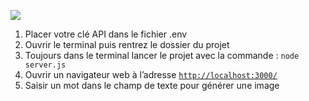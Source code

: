 ![](https://file.notion.so/f/f/03d4fb82-6bff-4523-b594-f2dce7b9fe9f/85a0ab9a-2545-4b46-84a3-20240eae7cb7/Capture_decran_2024-09-11_a_13.59.14.png?table=block&id=60bf3ca9-66bd-4df0-99c3-2d44ff8e0f7b&spaceId=03d4fb82-6bff-4523-b594-f2dce7b9fe9f&expirationTimestamp=1726329600000&signature=3gD-7eXrEehZ16ihLSDBYbvNOFG2lUQWtJjX5o4q4AY&downloadName=Capture+d%E2%80%99e%CC%81cran+2024-09-11+a%CC%80+13.59.14.png)

1. Placer votre clé API dans le fichier .env
2. Ouvrir le terminal puis rentrez le dossier du projet
3. Toujours dans le terminal lancer le projet avec la commande : `node server.js`
4. Ouvrir un navigateur web à l’adresse [`http://localhost:3000/`](http://localhost:3000/)
5. Saisir un mot dans le champ de texte pour générer une image
